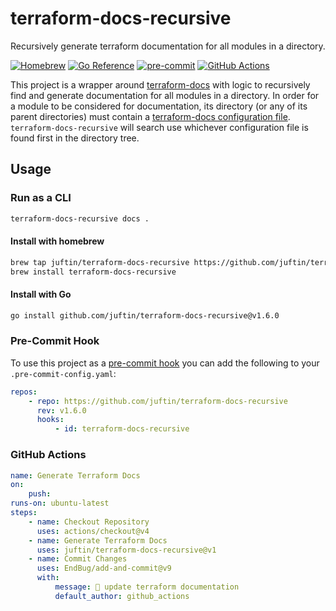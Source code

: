 # terraform-docs-recursive

Recursively generate terraform documentation for all modules in a directory.

[![Homebrew](https://img.shields.io/github/v/release/juftin/terraform-docs-recursive?label=brew&color=blue&logo=homebrew)](https://brew.sh/)
[![Go Reference](https://pkg.go.dev/badge/github.com/juftin/terraform-docs-recursive.svg)](https://pkg.go.dev/github.com/juftin/terraform-docs-recursive)
[![pre-commit](https://img.shields.io/badge/pre--commit-enabled-brightgreen?logo=pre-commit&logoColor=white)](https://github.com/pre-commit/pre-commit)
[![GitHub Actions](https://img.shields.io/badge/GitHub%20Actions-grey?logo=github)](https://github.com/features/actions)

This project is a wrapper around [terraform-docs](https://github.com/terraform-docs/terraform-docs/)
with logic to recursively find and generate documentation for all modules in a directory. In order for
a module to be considered for documentation, its directory (or any of its parent directories)
must contain a [terraform-docs configuration file](https://terraform-docs.io/user-guide/configuration/).
`terraform-docs-recursive` will search use whichever configuration file is found first in the directory tree.

## Usage

### Run as a CLI

```bash
terraform-docs-recursive docs .
```

#### Install with homebrew

```bash
brew tap juftin/terraform-docs-recursive https://github.com/juftin/terraform-docs-recursive
brew install terraform-docs-recursive
```

#### Install with Go

```bash
go install github.com/juftin/terraform-docs-recursive@v1.6.0
```

### Pre-Commit Hook

To use this project as a [pre-commit hook](https://pre-commit.com/)
you can add the following to your `.pre-commit-config.yaml`:

```yaml
repos:
    - repo: https://github.com/juftin/terraform-docs-recursive
      rev: v1.6.0
      hooks:
          - id: terraform-docs-recursive
```

### GitHub Actions

```yaml
name: Generate Terraform Docs
on:
    push:
runs-on: ubuntu-latest
steps:
    - name: Checkout Repository
      uses: actions/checkout@v4
    - name: Generate Terraform Docs
      uses: juftin/terraform-docs-recursive@v1
    - name: Commit Changes
      uses: EndBug/add-and-commit@v9
      with:
          message: 📝 update terraform documentation
          default_author: github_actions
```
